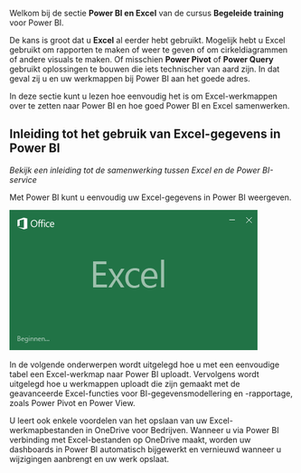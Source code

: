 Welkom bij de sectie **Power BI en Excel** van de cursus **Begeleide training**  voor Power BI.

De kans is groot dat u **Excel** al eerder hebt gebruikt. Mogelijk hebt u Excel gebruikt om rapporten te maken of weer te geven of om cirkeldiagrammen of andere visuals te maken. Of misschien **Power Pivot** of **Power Query** gebruikt oplossingen te bouwen die iets technischer van aard zijn. In dat geval zij u en uw werkmappen bij Power BI aan het goede adres.

In deze sectie kunt u lezen hoe eenvoudig het is om Excel-werkmappen over te zetten naar Power BI en hoe goed Power BI en Excel samenwerken.

## <a name="introduction-to-using-excel-data-in-power-bi"></a>Inleiding tot het gebruik van Excel-gegevens in Power BI
*Bekijk een inleiding tot de samenwerking tussen Excel en de Power BI-service*

Met Power BI kunt u eenvoudig uw Excel-gegevens in Power BI weergeven.

![](media/5-1-intro-excel-data/5-1_1.png)

In de volgende onderwerpen wordt uitgelegd hoe u met een eenvoudige tabel een Excel-werkmap naar Power BI uploadt. Vervolgens wordt uitgelegd hoe u werkmappen uploadt die zijn gemaakt met de geavanceerde Excel-functies voor BI-gegevensmodellering en -rapportage, zoals Power Pivot en Power View.

U leert ook enkele voordelen van het opslaan van uw Excel-werkmapbestanden in OneDrive voor Bedrijven. Wanneer u via Power BI verbinding met Excel-bestanden op OneDrive maakt, worden uw dashboards in Power BI automatisch bijgewerkt en vernieuwd wanneer u wijzigingen aanbrengt en uw werk opslaat.

